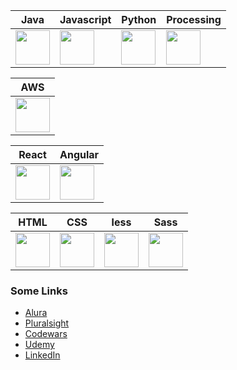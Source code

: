 | Java | Javascript | Python | Processing |
|-|-|-|-|
|  <img src="https://cdn.jsdelivr.net/gh/devicons/devicon@latest/icons/java/java-original-wordmark.svg" width="55" height="55"/> |  <img src="https://cdn.jsdelivr.net/gh/devicons/devicon@latest/icons/javascript/javascript-original.svg" width="55" height="55"/> | <img src="https://cdn.jsdelivr.net/gh/devicons/devicon@latest/icons/python/python-original-wordmark.svg" width="55" height="55"/> | <img src="https://cdn.jsdelivr.net/gh/devicons/devicon@latest/icons/processing/processing-original-wordmark.svg" width="55" height="55" /> |
          

|AWS|
|-|
|<img src="https://cdn.jsdelivr.net/gh/devicons/devicon@latest/icons/amazonwebservices/amazonwebservices-plain-wordmark.svg" width="55" height="55"/>|
                    

| React | Angular |
|-|-|
| <img src="https://cdn.jsdelivr.net/gh/devicons/devicon@latest/icons/react/react-original-wordmark.svg" width="55" height="55"/> | <img src="https://cdn.jsdelivr.net/gh/devicons/devicon@latest/icons/angular/angular-original.svg" width="55" height="55"/> |
          
| HTML | CSS | less | Sass|
|-|-|-|-|
|<img src="https://cdn.jsdelivr.net/gh/devicons/devicon@latest/icons/html5/html5-original-wordmark.svg" width="55" height="55"/>|<img src="https://cdn.jsdelivr.net/gh/devicons/devicon@latest/icons/css3/css3-original-wordmark.svg" width="55" height="55"/> |<img src="https://cdn.jsdelivr.net/gh/devicons/devicon@latest/icons/less/less-plain-wordmark.svg" width="55" height="55"/> |<img src="https://cdn.jsdelivr.net/gh/devicons/devicon@latest/icons/sass/sass-original.svg" width="55" height="55"/>|
          
          
          
                  
### Some Links
- [Alura](https://cursos.alura.com.br/user/thauroo)
- [Pluralsight](https://app.pluralsight.com/profile/black-devx)
- [Codewars](https://www.codewars.com/users/Devxgen)
- [Udemy](https://www.udemy.com/user/thiago-rodrigues-52/)
- [LinkedIn](https://www.linkedin.com/in/thiago-dx/)

